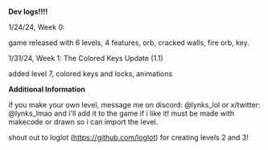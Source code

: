  


**Dev logs!!!!**

1/24/24, Week 0: 

game released with 6 levels, 4 features, orb, cracked walls, fire orb, key.

1/31/24, Week 1: 
The Colored Keys Update (1.1)

added level 7, colored keys and locks, animations



**Additional Information**

if you make your own level, message me on discord: @lynks_lol or x/twitter: @lynks_lmao and i'll add it to the game if i like it! must be made with makecode or drawn so i can import the level.

shout out to loglot (https://github.com/loglot) for creating levels 2 and 3!
